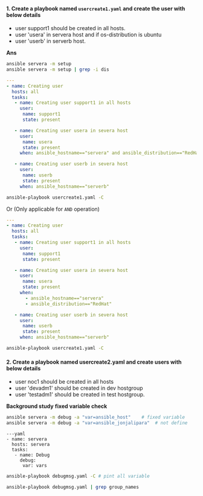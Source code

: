 

#### 1. Create a playbook named `usercreate1.yaml` and create the user with below details
- user support1 should be created in all hosts.
- user 'usera' in servera host and if os-distribution is ubuntu
- user 'userb' in serverb host.

**Ans**

```bash
ansible servera -m setup
ansible servera -m setup | grep -i dis
```

```yaml
---
- name: Creating user
  hosts: all
  tasks:
   - name: Creating user support1 in all hosts
     user:
      name: support1
      state: present

   - name: Creating user usera in severa host
     user:
      name: usera
      state: present
     when: ansible_hostname=="servera" and ansible_distribution=="RedHat"

   - name: Creating user userb in severa host
     user:
      name: userb
      state: present
     when: ansible_hostname=="serverb"
```
```bash
ansible-playbook usercreate1.yaml -C
```


Or (Only applicable for `AND` operation)
```yaml
---
- name: Creating user
  hosts: all
  tasks:
   - name: Creating user support1 in all hosts
     user:
      name: support1
      state: present

   - name: Creating user usera in severa host
     user:
      name: usera
      state: present
     when:
       - ansible_hostname=="servera"
       - ansible_distribution=="RedHat"

   - name: Creating user userb in severa host
     user:
      name: userb
      state: present
     when: ansible_hostname=="serverb"
```
```bash
ansible-playbook usercreate1.yaml -C
```


#### 2. Create a playbook named usercreate2.yaml and create users with below details
- user noc1 should be created in all hosts
- user 'devadm1' should be created in dev hostgroup
- user 'testadm1' should be created in test hostgroup.

**Background study**
**fixed variable check**
```bash
ansible servera -m debug -a "var=ansible_host"    # fixed variable
ansible servera -m debug -a "var=ansible_jonjalipara"  # not define
```
```
---yaml
- name: servera
  hosts: servera
  tasks:
   - name: Debug
     debug:
      var: vars
```

```bash
ansible-playbook debugmsg.yaml -C # pint all variable
```
```bash
ansible-playbook debugmsg.yaml | grep group_names
```
